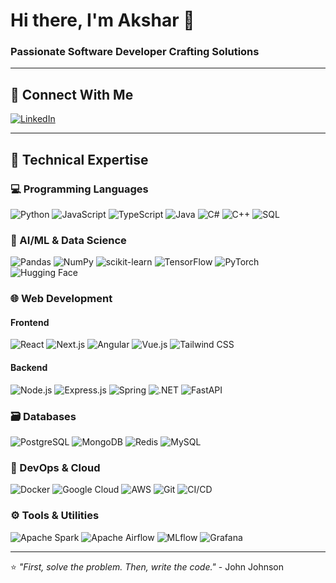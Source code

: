 # Hi there, I'm Akshar 👋  
### Passionate Software Developer Crafting Solutions

---

## 🔗 Connect With Me

[![LinkedIn](https://img.shields.io/badge/LinkedIn-0A66C2?logo=linkedin&logoColor=white&style=for-the-badge)](https://www.linkedin.com/in/aksharguha/)

---

## 🚀 Technical Expertise

### 💻 Programming Languages
<div>
  <img src="https://img.shields.io/badge/Python-3776AB?logo=python&logoColor=white&style=for-the-badge" alt="Python">
  <img src="https://img.shields.io/badge/JavaScript-F7DF1E?logo=javascript&logoColor=black&style=for-the-badge" alt="JavaScript">
  <img src="https://img.shields.io/badge/TypeScript-3178C6?logo=typescript&logoColor=white&style=for-the-badge" alt="TypeScript">
  <img src="https://img.shields.io/badge/Java-007396?logo=java&logoColor=white&style=for-the-badge" alt="Java">
  <img src="https://img.shields.io/badge/C%23-239120?logo=c-sharp&logoColor=white&style=for-the-badge" alt="C#">
  <img src="https://img.shields.io/badge/C%2B%2B-00599C?logo=c-plus-plus&logoColor=white&style=for-the-badge" alt="C++">
  <img src="https://img.shields.io/badge/SQL-4479A1?logo=postgresql&logoColor=white&style=for-the-badge" alt="SQL">
</div>

### 🤖 AI/ML & Data Science
<div>
  <img src="https://img.shields.io/badge/Pandas-150458?logo=pandas&logoColor=white&style=for-the-badge" alt="Pandas">
  <img src="https://img.shields.io/badge/NumPy-013243?logo=numpy&logoColor=white&style=for-the-badge" alt="NumPy">
  <img src="https://img.shields.io/badge/scikit--learn-F7931E?logo=scikit-learn&logoColor=white&style=for-the-badge" alt="scikit-learn">
  <img src="https://img.shields.io/badge/TensorFlow-FF6F00?logo=tensorflow&logoColor=white&style=for-the-badge" alt="TensorFlow">
  <img src="https://img.shields.io/badge/PyTorch-EE4C2C?logo=pytorch&logoColor=white&style=for-the-badge" alt="PyTorch">
  <img src="https://img.shields.io/badge/Hugging%20Face-FFD21E?logo=huggingface&logoColor=black&style=for-the-badge" alt="Hugging Face">
</div>

### 🌐 Web Development
#### Frontend
<div>
  <img src="https://img.shields.io/badge/React-20232A?logo=react&logoColor=61DAFB&style=for-the-badge" alt="React">
  <img src="https://img.shields.io/badge/Next.js-000000?logo=nextdotjs&logoColor=white&style=for-the-badge" alt="Next.js">
  <img src="https://img.shields.io/badge/Angular-DD0031?logo=angular&logoColor=white&style=for-the-badge" alt="Angular">
  <img src="https://img.shields.io/badge/Vue.js-4FC08D?logo=vuedotjs&logoColor=white&style=for-the-badge" alt="Vue.js">
  <img src="https://img.shields.io/badge/Tailwind_CSS-38B2AC?logo=tailwind-css&logoColor=white&style=for-the-badge" alt="Tailwind CSS">
</div>

#### Backend
<div>
  <img src="https://img.shields.io/badge/Node.js-339933?logo=nodedotjs&logoColor=white&style=for-the-badge" alt="Node.js">
  <img src="https://img.shields.io/badge/Express.js-000000?logo=express&logoColor=white&style=for-the-badge" alt="Express.js">
  <img src="https://img.shields.io/badge/Spring-6DB33F?logo=spring&logoColor=white&style=for-the-badge" alt="Spring">
  <img src="https://img.shields.io/badge/.NET-512BD4?logo=dotnet&logoColor=white&style=for-the-badge" alt=".NET">
  <img src="https://img.shields.io/badge/FastAPI-009688?logo=fastapi&logoColor=white&style=for-the-badge" alt="FastAPI">
</div>

### 🗃️ Databases
<div>
  <img src="https://img.shields.io/badge/PostgreSQL-4169E1?logo=postgresql&logoColor=white&style=for-the-badge" alt="PostgreSQL">
  <img src="https://img.shields.io/badge/MongoDB-47A248?logo=mongodb&logoColor=white&style=for-the-badge" alt="MongoDB">
  <img src="https://img.shields.io/badge/Redis-DC382D?logo=redis&logoColor=white&style=for-the-badge" alt="Redis">
  <img src="https://img.shields.io/badge/MySQL-4479A1?logo=mysql&logoColor=white&style=for-the-badge" alt="MySQL">
</div>

### 🚀 DevOps & Cloud
<div>
  <img src="https://img.shields.io/badge/Docker-2496ED?logo=docker&logoColor=white&style=for-the-badge" alt="Docker">
  <img src="https://img.shields.io/badge/Google_Cloud-4285F4?logo=googlecloud&logoColor=white&style=for-the-badge" alt="Google Cloud">
  <img src="https://img.shields.io/badge/AWS-232F3E?logo=amazonaws&logoColor=white&style=for-the-badge" alt="AWS">
  <img src="https://img.shields.io/badge/Git-F05032?logo=git&logoColor=white&style=for-the-badge" alt="Git">
  <img src="https://img.shields.io/badge/CI/CD-FF6C37?logo=githubactions&logoColor=white&style=for-the-badge" alt="CI/CD">
</div>

### ⚙️ Tools & Utilities
<div>
  <img src="https://img.shields.io/badge/Apache_Spark-E25A1C?logo=apachespark&logoColor=white&style=for-the-badge" alt="Apache Spark">
  <img src="https://img.shields.io/badge/Apache_Airflow-017CEE?logo=apacheairflow&logoColor=white&style=for-the-badge" alt="Apache Airflow">
  <img src="https://img.shields.io/badge/MLflow-0194E2?logo=mlflow&logoColor=white&style=for-the-badge" alt="MLflow">
  <img src="https://img.shields.io/badge/Grafana-F46800?logo=grafana&logoColor=white&style=for-the-badge" alt="Grafana">
</div>

---

⭐ *"First, solve the problem. Then, write the code."* - John Johnson

